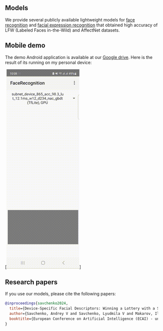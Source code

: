 ## Models
We provide several publicly available lightweight models for [face recognition](models/face_recognition) and [facial expression recognition](models/face_expressions) that obtained high accuracy of LFW (Labeled Faces in-the-Wild) and AffectNet datasets.

## Mobile demo
The demo Android application is available at our [Google drive](https://drive.google.com/drive/folders/1D6z7zeWxFXh63Njm9Y4t4Kt1uf5OfgrT?usp=sharing). Here is the result of its running on my personal device:

[![Demo facial processing](mobile/demo.gif)]

## Research papers

If you use our models, please cite the following papers:

```BibTex
@inproceedings{savchenko2024,
  title={Device-Specific Facial Descriptors: Winning a Lottery with a SuperNet},
  author={Savchenko, Andrey V and Savchenko, Lyudmila V and Makarov, Ilya},
  booktitle={European Conference on Artificial Intelligence (ECAI) - under review},
}
```
